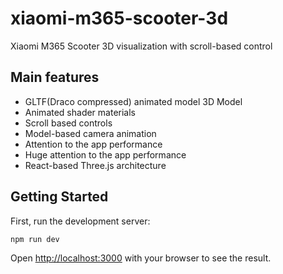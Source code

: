 # xiaomi-m365-scooter-3d

Xiaomi M365 Scooter 3D visualization with scroll-based control

## Main features
- GLTF(Draco compressed) animated model 3D Model
- Animated shader materials
- Scroll based controls
- Model-based camera animation
- Attention to the app performance
- Huge attention to the app performance
- React-based Three.js architecture

## Getting Started

First, run the development server:

```bash
npm run dev
```

Open [http://localhost:3000](http://localhost:3000) with your browser to see the result.
